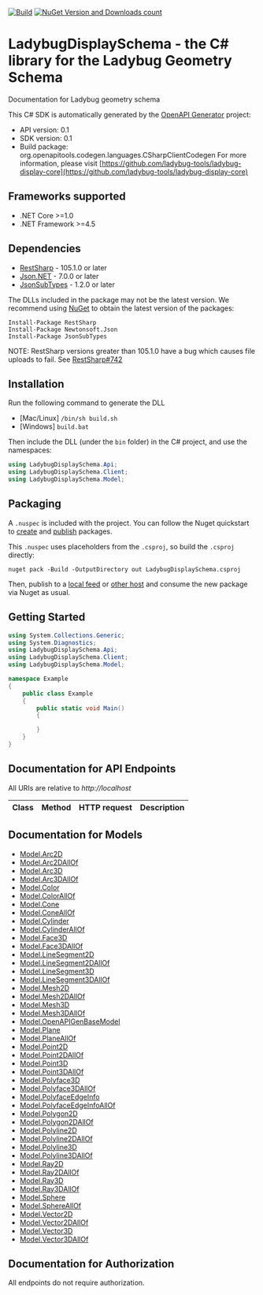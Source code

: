 [![Build](https://github.com/ladybug-tools/ladybug-display-core-dotnet/workflows/CD/badge.svg)](https://github.com/ladybug-tools/ladybug-display-core-dotnet/actions) [![NuGet Version and Downloads count](https://buildstats.info/nuget/LadybugDisplaySchema?dWidth=50)](https://www.nuget.org/packages/LadybugDisplaySchema)

# LadybugDisplaySchema - the C# library for the Ladybug Geometry Schema

Documentation for Ladybug geometry schema

This C# SDK is automatically generated by the [OpenAPI Generator](https://openapi-generator.tech) project:

- API version: 0.1
- SDK version: 0.1
- Build package: org.openapitools.codegen.languages.CSharpClientCodegen
    For more information, please visit [https://github.com/ladybug-tools/ladybug-display-core](https://github.com/ladybug-tools/ladybug-display-core)

## Frameworks supported


- .NET Core >=1.0
- .NET Framework >=4.5

## Dependencies


- [RestSharp](https://www.nuget.org/packages/RestSharp) - 105.1.0 or later
- [Json.NET](https://www.nuget.org/packages/Newtonsoft.Json/) - 7.0.0 or later
- [JsonSubTypes](https://www.nuget.org/packages/JsonSubTypes/) - 1.2.0 or later

The DLLs included in the package may not be the latest version. We recommend using [NuGet](https://docs.nuget.org/consume/installing-nuget) to obtain the latest version of the packages:

```
Install-Package RestSharp
Install-Package Newtonsoft.Json
Install-Package JsonSubTypes
```

NOTE: RestSharp versions greater than 105.1.0 have a bug which causes file uploads to fail. See [RestSharp#742](https://github.com/restsharp/RestSharp/issues/742)

## Installation

Run the following command to generate the DLL

- [Mac/Linux] `/bin/sh build.sh`
- [Windows] `build.bat`

Then include the DLL (under the `bin` folder) in the C# project, and use the namespaces:

```csharp
using LadybugDisplaySchema.Api;
using LadybugDisplaySchema.Client;
using LadybugDisplaySchema.Model;

```


## Packaging

A `.nuspec` is included with the project. You can follow the Nuget quickstart to [create](https://docs.microsoft.com/en-us/nuget/quickstart/create-and-publish-a-package#create-the-package) and [publish](https://docs.microsoft.com/en-us/nuget/quickstart/create-and-publish-a-package#publish-the-package) packages.

This `.nuspec` uses placeholders from the `.csproj`, so build the `.csproj` directly:

```
nuget pack -Build -OutputDirectory out LadybugDisplaySchema.csproj
```

Then, publish to a [local feed](https://docs.microsoft.com/en-us/nuget/hosting-packages/local-feeds) or [other host](https://docs.microsoft.com/en-us/nuget/hosting-packages/overview) and consume the new package via Nuget as usual.


## Getting Started

```csharp
using System.Collections.Generic;
using System.Diagnostics;
using LadybugDisplaySchema.Api;
using LadybugDisplaySchema.Client;
using LadybugDisplaySchema.Model;

namespace Example
{
    public class Example
    {
        public static void Main()
        {

        }
    }
}
```

## Documentation for API Endpoints

All URIs are relative to *http://localhost*

Class | Method | HTTP request | Description
------------ | ------------- | ------------- | -------------


## Documentation for Models

 - [Model.Arc2D](docs/Arc2D.md)
 - [Model.Arc2DAllOf](docs/Arc2DAllOf.md)
 - [Model.Arc3D](docs/Arc3D.md)
 - [Model.Arc3DAllOf](docs/Arc3DAllOf.md)
 - [Model.Color](docs/Color.md)
 - [Model.ColorAllOf](docs/ColorAllOf.md)
 - [Model.Cone](docs/Cone.md)
 - [Model.ConeAllOf](docs/ConeAllOf.md)
 - [Model.Cylinder](docs/Cylinder.md)
 - [Model.CylinderAllOf](docs/CylinderAllOf.md)
 - [Model.Face3D](docs/Face3D.md)
 - [Model.Face3DAllOf](docs/Face3DAllOf.md)
 - [Model.LineSegment2D](docs/LineSegment2D.md)
 - [Model.LineSegment2DAllOf](docs/LineSegment2DAllOf.md)
 - [Model.LineSegment3D](docs/LineSegment3D.md)
 - [Model.LineSegment3DAllOf](docs/LineSegment3DAllOf.md)
 - [Model.Mesh2D](docs/Mesh2D.md)
 - [Model.Mesh2DAllOf](docs/Mesh2DAllOf.md)
 - [Model.Mesh3D](docs/Mesh3D.md)
 - [Model.Mesh3DAllOf](docs/Mesh3DAllOf.md)
 - [Model.OpenAPIGenBaseModel](docs/OpenAPIGenBaseModel.md)
 - [Model.Plane](docs/Plane.md)
 - [Model.PlaneAllOf](docs/PlaneAllOf.md)
 - [Model.Point2D](docs/Point2D.md)
 - [Model.Point2DAllOf](docs/Point2DAllOf.md)
 - [Model.Point3D](docs/Point3D.md)
 - [Model.Point3DAllOf](docs/Point3DAllOf.md)
 - [Model.Polyface3D](docs/Polyface3D.md)
 - [Model.Polyface3DAllOf](docs/Polyface3DAllOf.md)
 - [Model.PolyfaceEdgeInfo](docs/PolyfaceEdgeInfo.md)
 - [Model.PolyfaceEdgeInfoAllOf](docs/PolyfaceEdgeInfoAllOf.md)
 - [Model.Polygon2D](docs/Polygon2D.md)
 - [Model.Polygon2DAllOf](docs/Polygon2DAllOf.md)
 - [Model.Polyline2D](docs/Polyline2D.md)
 - [Model.Polyline2DAllOf](docs/Polyline2DAllOf.md)
 - [Model.Polyline3D](docs/Polyline3D.md)
 - [Model.Polyline3DAllOf](docs/Polyline3DAllOf.md)
 - [Model.Ray2D](docs/Ray2D.md)
 - [Model.Ray2DAllOf](docs/Ray2DAllOf.md)
 - [Model.Ray3D](docs/Ray3D.md)
 - [Model.Ray3DAllOf](docs/Ray3DAllOf.md)
 - [Model.Sphere](docs/Sphere.md)
 - [Model.SphereAllOf](docs/SphereAllOf.md)
 - [Model.Vector2D](docs/Vector2D.md)
 - [Model.Vector2DAllOf](docs/Vector2DAllOf.md)
 - [Model.Vector3D](docs/Vector3D.md)
 - [Model.Vector3DAllOf](docs/Vector3DAllOf.md)


## Documentation for Authorization

All endpoints do not require authorization.
